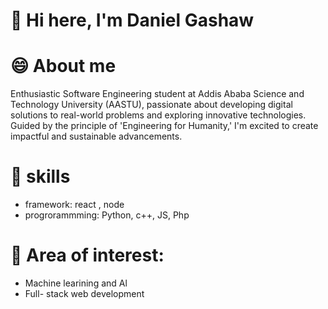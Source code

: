 # 👋 Hi here, I'm Daniel Gashaw

# 😄 About me
Enthusiastic Software Engineering student at Addis Ababa Science and Technology University (AASTU), passionate about developing digital solutions to real-world problems and exploring innovative technologies. Guided by the principle of 'Engineering for Humanity,' I'm excited to create impactful and sustainable advancements.

# 👀 skills
+ framework: react , node
+ progrorammming: Python, c++, JS, Php

# 💞️ Area of interest:
+ Machine learining and Al
+ Full- stack web development

  

